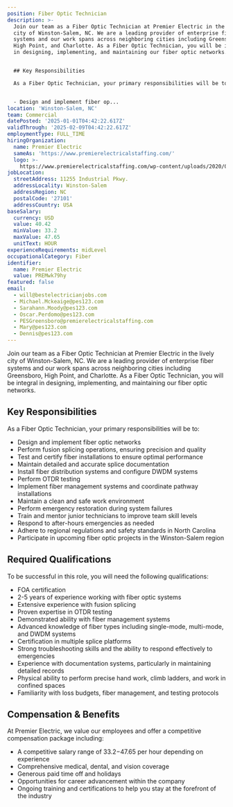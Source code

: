 ```yaml
---
position: Fiber Optic Technician
description: >-
  Join our team as a Fiber Optic Technician at Premier Electric in the lively
  city of Winston-Salem, NC. We are a leading provider of enterprise fiber
  systems and our work spans across neighboring cities including Greensboro,
  High Point, and Charlotte. As a Fiber Optic Technician, you will be integral
  in designing, implementing, and maintaining our fiber optic networks. 


  ## Key Responsibilities

  As a Fiber Optic Technician, your primary responsibilities will be to:


  - Design and implement fiber op...
location: 'Winston-Salem, NC'
team: Commercial
datePosted: '2025-01-01T04:42:22.617Z'
validThrough: '2025-02-09T04:42:22.617Z'
employmentType: FULL_TIME
hiringOrganization:
  name: Premier Electric
  sameAs: 'https://www.premierelectricalstaffing.com/'
  logo: >-
    https://www.premierelectricalstaffing.com/wp-content/uploads/2020/05/Premier-Electrical-Staffing-logo.png
jobLocation:
  streetAddress: 11255 Industrial Pkwy.
  addressLocality: Winston-Salem
  addressRegion: NC
  postalCode: '27101'
  addressCountry: USA
baseSalary:
  currency: USD
  value: 40.42
  minValue: 33.2
  maxValue: 47.65
  unitText: HOUR
experienceRequirements: midLevel
occupationalCategory: Fiber
identifier:
  name: Premier Electric
  value: PREMwk79hy
featured: false
email:
  - will@bestelectricianjobs.com
  - Michael.Mckeaige@pes123.com
  - Sarahann.Moody@pes123.com
  - Oscar.Perdomo@pes123.com
  - PESGreensboro@premierelectricalstaffing.com
  - Mary@pes123.com
  - Dennis@pes123.com
---
```




Join our team as a Fiber Optic Technician at Premier Electric in the lively city of Winston-Salem, NC. We are a leading provider of enterprise fiber systems and our work spans across neighboring cities including Greensboro, High Point, and Charlotte. As a Fiber Optic Technician, you will be integral in designing, implementing, and maintaining our fiber optic networks. 

## Key Responsibilities
As a Fiber Optic Technician, your primary responsibilities will be to:

- Design and implement fiber optic networks
- Perform fusion splicing operations, ensuring precision and quality
- Test and certify fiber installations to ensure optimal performance
- Maintain detailed and accurate splice documentation
- Install fiber distribution systems and configure DWDM systems
- Perform OTDR testing
- Implement fiber management systems and coordinate pathway installations
- Maintain a clean and safe work environment
- Perform emergency restoration during system failures
- Train and mentor junior technicians to improve team skill levels
- Respond to after-hours emergencies as needed
- Adhere to regional regulations and safety standards in North Carolina
- Participate in upcoming fiber optic projects in the Winston-Salem region

## Required Qualifications
To be successful in this role, you will need the following qualifications:

- FOA certification
- 2-5 years of experience working with fiber optic systems
- Extensive experience with fusion splicing
- Proven expertise in OTDR testing
- Demonstrated ability with fiber management systems
- Advanced knowledge of fiber types including single-mode, multi-mode, and DWDM systems
- Certification in multiple splice platforms
- Strong troubleshooting skills and the ability to respond effectively to emergencies
- Experience with documentation systems, particularly in maintaining detailed records
- Physical ability to perform precise hand work, climb ladders, and work in confined spaces
- Familiarity with loss budgets, fiber management, and testing protocols

## Compensation & Benefits
At Premier Electric, we value our employees and offer a competitive compensation package including:

- A competitive salary range of $33.2-$47.65 per hour depending on experience
- Comprehensive medical, dental, and vision coverage
- Generous paid time off and holidays
- Opportunities for career advancement within the company
- Ongoing training and certifications to help you stay at the forefront of the industry
